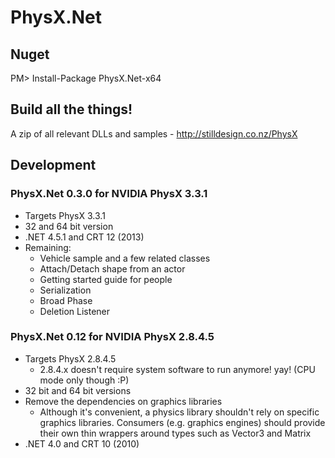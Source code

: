 PhysX.Net
=========

Nuget
-----
PM> Install-Package PhysX.Net-x64

Build all the things!
--------------
A zip of all relevant DLLs and samples - http://stilldesign.co.nz/PhysX

Development
-----------
### PhysX.Net 0.3.0 for NVIDIA PhysX 3.3.1
* Targets PhysX 3.3.1
* 32 and 64 bit version
* .NET 4.5.1 and CRT 12 (2013)
* Remaining:
    * Vehicle sample and a few related classes
    * Attach/Detach shape from an actor
    * Getting started guide for people
    * Serialization
    * Broad Phase
    * Deletion Listener

### PhysX.Net 0.12 for NVIDIA PhysX 2.8.4.5
* Targets PhysX 2.8.4.5
    * 2.8.4.x doesn't require system software to run anymore! yay! (CPU mode only though :P)
* 32 bit and 64 bit versions
* Remove the dependencies on graphics libraries
    * Although it's convenient, a physics library shouldn't rely on specific graphics libraries. Consumers (e.g. graphics engines) should provide their own thin wrappers around types such as Vector3 and Matrix
* .NET 4.0 and CRT 10 (2010)
